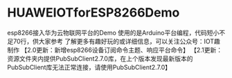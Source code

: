 # HUAWEIOTforESP8266Demo
esp8266接入华为云物联网平台的Demo
使用的是Arduino平台编程，代码短小不足70行，供大家参考
了解更多有趣好玩的或详细信息，可以关注公众号：IOT趣制作
【2.0更新：新增esp8266设备订阅命令主题、响应平台命令】
【2.1更新：资源文件夹内提供PubSubClient2.7.0库，在上个版本发现最新版本的PubSubClient库无法正常连接，请使用PubSubClient2.7.0】

